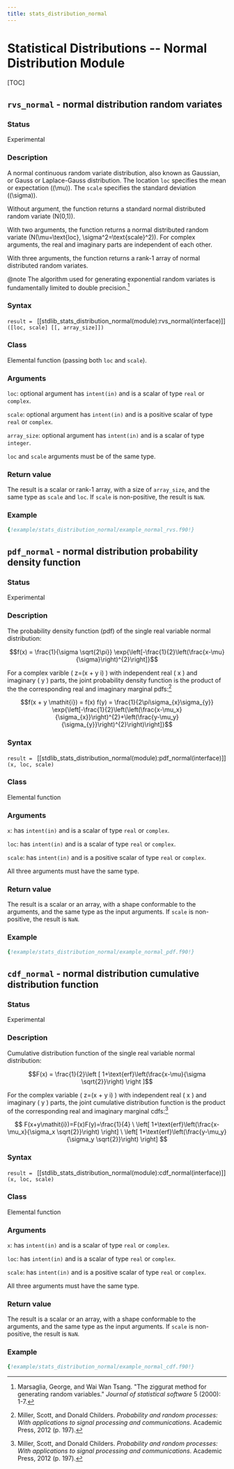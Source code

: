 ```yaml
---
title: stats_distribution_normal
---
```


# Statistical Distributions -- Normal Distribution Module

[TOC]

## `rvs_normal` - normal distribution random variates

### Status

Experimental

### Description

A normal continuous random variate distribution, also known as Gaussian, or Gauss or Laplace-Gauss distribution.
The location `loc` specifies the mean or expectation (\(\mu\)). The `scale` specifies the standard deviation (\(\sigma\)).

Without argument, the function returns a standard normal distributed random variate \(N(0,1)\).

With two arguments, the function returns a normal distributed random variate \(N(\mu=\text{loc}, \sigma^2=\text{scale}^2)\). For complex arguments, the real and imaginary parts are independent of each other.

With three arguments, the function returns a rank-1 array of normal distributed random variates.

@note
The algorithm used for generating exponential random variates is fundamentally limited to double precision.[^1]

### Syntax

`result = ` [[stdlib_stats_distribution_normal(module):rvs_normal(interface)]] `([loc, scale] [[, array_size]])`

### Class

Elemental function (passing both `loc` and `scale`).

### Arguments

`loc`: optional argument has `intent(in)` and is a scalar of type `real` or `complex`.

`scale`: optional argument has `intent(in)` and is a positive scalar of type `real` or `complex`.

`array_size`: optional argument has `intent(in)` and is a scalar of type `integer`.

`loc` and `scale` arguments must be of the same type.

### Return value

The result is a scalar or rank-1 array, with a size of `array_size`, and the same type as `scale` and `loc`. If `scale` is non-positive, the result is `NaN`.

### Example

```fortran
{!example/stats_distribution_normal/example_normal_rvs.f90!}
```

## `pdf_normal` - normal distribution probability density function

### Status

Experimental

### Description

The probability density function (pdf) of the single real variable normal distribution:

$$f(x) = \frac{1}{\sigma \sqrt{2\pi}} \exp{\left[-\frac{1}{2}\left(\frac{x-\mu}{\sigma}\right)^{2}\right]}$$

For a complex varible \( z=(x + y i) \) with independent real \( x \) and imaginary \( y \) parts, the joint probability density function is the product of the the corresponding real and imaginary marginal pdfs:[^2]

$$f(x + y \mathit{i}) = f(x) f(y) = \frac{1}{2\pi\sigma_{x}\sigma_{y}} \exp{\left[-\frac{1}{2}\left(\left(\frac{x-\mu_x}{\sigma_{x}}\right)^{2}+\left(\frac{y-\mu_y}{\sigma_{y}}\right)^{2}\right)\right]}$$

### Syntax

`result = ` [[stdlib_stats_distribution_normal(module):pdf_normal(interface)]] `(x, loc, scale)`

### Class

Elemental function

### Arguments

`x`: has `intent(in)` and is a scalar of type `real` or `complex`.

`loc`: has `intent(in)` and is a scalar of type `real` or `complex`.

`scale`: has `intent(in)` and is a positive scalar of type `real` or `complex`.

All three arguments must have the same type.

### Return value

The result is a scalar or an array, with a shape conformable to the arguments, and the same type as the input arguments. If `scale` is non-positive, the result is `NaN`.

### Example

```fortran
{!example/stats_distribution_normal/example_normal_pdf.f90!}
```

## `cdf_normal` - normal distribution cumulative distribution function

### Status

Experimental

### Description

Cumulative distribution function of the single real variable normal distribution:

$$F(x) = \frac{1}{2}\left [ 1+\text{erf}\left(\frac{x-\mu}{\sigma \sqrt{2}}\right) \right ]$$

For the complex variable \( z=(x + y i) \) with independent real \( x \) and imaginary \( y \) parts, the joint cumulative distribution function is the product of the corresponding real and imaginary marginal cdfs:[^2]

$$ F(x+y\mathit{i})=F(x)F(y)=\frac{1}{4} \
\left[ 1+\text{erf}\left(\frac{x-\mu_x}{\sigma_x \sqrt{2}}\right) \right] \
\left[ 1+\text{erf}\left(\frac{y-\mu_y}{\sigma_y \sqrt{2}}\right) \right] $$

### Syntax

`result = ` [[stdlib_stats_distribution_normal(module):cdf_normal(interface)]] `(x, loc, scale)`

### Class

Elemental function

### Arguments

`x`: has `intent(in)` and is a scalar of type `real` or `complex`.

`loc`: has `intent(in)` and is a scalar of type `real` or `complex`.

`scale`: has `intent(in)` and is a positive scalar of type `real` or `complex`.

All three arguments must have the same type.

### Return value

The result is a scalar or an array, with a shape conformable to the arguments, and the same type as the input arguments. If `scale` is non-positive, the result is `NaN`.

### Example

```fortran
{!example/stats_distribution_normal/example_normal_cdf.f90!}
```

[^1]: Marsaglia, George, and Wai Wan Tsang. "The ziggurat method for generating random variables." _Journal of statistical software_ 5 (2000): 1-7.

[^2]: Miller, Scott, and Donald Childers. _Probability and random processes: With applications to signal processing and communications_. Academic Press, 2012 (p. 197).
